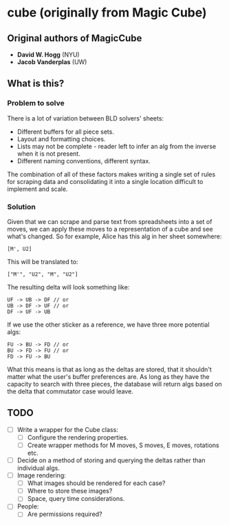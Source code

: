 # cube (originally from Magic Cube)

## Original authors of MagicCube

- **David W. Hogg** (NYU)
- **Jacob Vanderplas** (UW)

## What is this?

### Problem to solve

There is a lot of variation between BLD solvers' sheets:

- Different buffers for all piece sets.
- Layout and formatting choices.
- Lists may not be complete - reader left to infer an alg from the inverse when it is not present.
- Different naming conventions, different syntax.

The combination of all of these factors makes writing a single set of rules for scraping data and consolidating it into a single location difficult to implement and scale.

### Solution

Given that we can scrape and parse text from spreadsheets into a set of moves, we can apply these moves to a representation of a cube and see what's changed. So for example, Alice has this alg in her sheet somewhere:

`[M', U2]`

This will be translated to:

`["M'", "U2", "M", "U2"]`

The resulting delta will look something like:

```
UF -> UB -> DF // or
UB -> DF -> UF // or
DF -> UF -> UB
```

If we use the other sticker as a reference, we have three more potential algs:

```
FU -> BU -> FD // or
BU -> FD -> FU // or
FD -> FU -> BU
```

What this means is that as long as the deltas are stored, that it shouldn't matter what the user's buffer preferences are. As long as they have the capacity to search with three pieces, the database will return algs based on the delta that commutator case would leave.

## TODO

- [ ] Write a wrapper for the Cube class:
    - [ ] Configure the rendering properties.
    - [ ] Create wrapper methods for M moves, S moves, E moves, rotations etc.
- [ ] Decide on a method of storing and querying the deltas rather than individual algs.
- [ ] Image rendering:
    - [ ] What images should be rendered for each case?
    - [ ] Where to store these images?
    - [ ] Space, query time considerations.
- [ ] People:
    - [ ] Are permissions required?